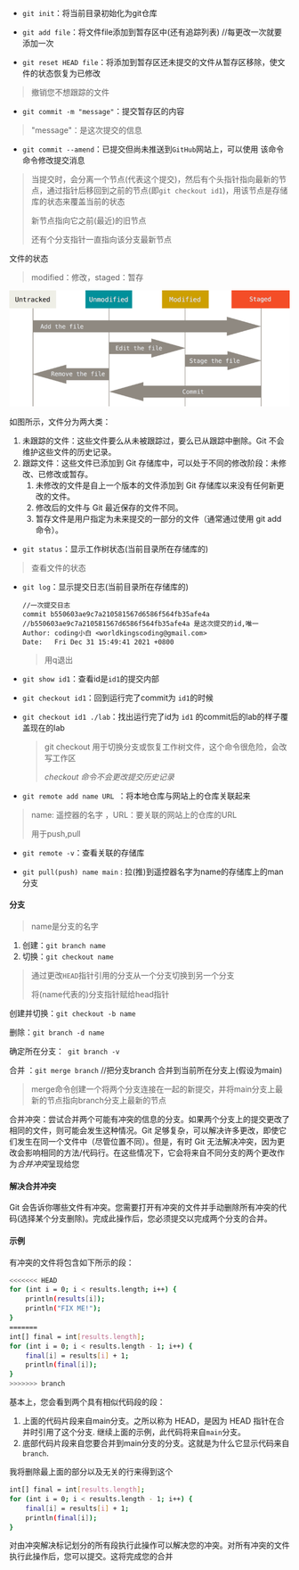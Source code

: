 - `git init`：将当前目录初始化为git仓库
- `git add file`：将文件file添加到暂存区中(还有追踪列表)  //每更改一次就要添加一次

- `git reset HEAD file`：将添加到暂存区还未提交的文件从暂存区移除，使文件的状态恢复为已修改

> 撤销您不想跟踪的文件

- `git commit -m "message"`：提交暂存区的内容

> "message"：是这次提交的信息

- `git commit --amend`：已提交但尚未推送到`GitHub`网站上，可以使用 该命令 命令修改提交消息



> 当提交时，会分离一个节点(代表这个提交)，然后有个头指针指向最新的节点，通过指针后移回到之前的节点(即`git checkout id1`)，用该节点是存储库的状态来覆盖当前的状态
>
> 新节点指向它之前(最近)的旧节点
>
> 还有个分支指针一直指向该分支最新节点





文件的状态

> modified：修改，staged：暂存

![file-status](./file-status.png)

如图所示，文件分为两大类：

1. 未跟踪的文件：这些文件要么从未被跟踪过，要么已从跟踪中删除。Git 不会维护这些文件的历史记录。
2. 跟踪文件：这些文件已添加到 Git 存储库中，可以处于不同的修改阶段：未修改、已修改或暂存。
   1. 未修改的文件是自上一个版本的文件添加到 Git 存储库以来没有任何新更改的文件。
   2. 修改后的文件与 Git 最近保存的文件不同。
   3. 暂存文件是用户指定为未来提交的一部分的文件（通常通过使用 git add 命令）。



-  `git status`：显示工作树状态(当前目录所在存储库的) 

> 查看文件的状态

- `git log`：显示提交日志(当前目录所在存储库的)

  ```text
  //一次提交日志
  commit b550603ae9c7a210581567d6586f564fb35afe4a
  //b550603ae9c7a210581567d6586f564fb35afe4a 是这次提交的id,唯一
  Author: coding小白 <worldkingscoding@gmail.com>
  Date:   Fri Dec 31 15:49:41 2021 +0800
  ```

  > 用q退出

-  `git show id1`：查看id是`id1`的提交内部

- `git checkout id1`：回到运行完了commit为 `id1`的时候

- `git checkout id1 ./lab`：找出运行完了id为 `id1` 的commit后的lab的样子覆盖现在的lab

  >  git checkout 用于切换分支或恢复工作树文件，这个命令很危险，会改写工作区
  >
  >  *checkout 命令不会更改提交历史记录*
  



- `git remote add name URL `：将本地仓库与网站上的仓库关联起来 

> name: 遥控器的名字  ，URL：要关联的网站上的仓库的URL
>
> 用于push,pull

- `git remote -v`：查看关联的存储库

- `git pull(push) name main` : 拉(推)到遥控器名字为name的存储库上的man分支



#### 分支

> name是分支的名字

1. 创建：`git branch name ` 
2. 切换：`git checkout name`

> 通过更改`HEAD`指针引用的分支从一个分支切换到另一个分支 
>
> 将(name代表的)分支指针赋给head指针

创建并切换：`git checkout -b name`

删除：`git branch -d name`

确定所在分支：` git branch -v`



合并 ：`git merge branch` //把分支branch 合并到当前所在分支上(假设为main)

> merge命令创建一个将两个分支连接在一起的新提交，并将main分支上最新的节点指向branch分支上最新的节点

合并冲突：尝试合并两个可能有冲突的信息的分支。如果两个分支上的提交更改了相同的文件，则可能会发生这种情况。Git 足够复杂，可以解决许多更改，即使它们发生在同一个文件中（尽管位置不同）。但是，有时 Git 无法解决冲突，因为更改会影响相同的方法/代码行。在这些情况下，它会将来自不同分支的两个更改作为*合并冲突*呈现给您

#### 解决合并冲突

Git 会告诉你哪些文件有冲突。您需要打开有冲突的文件并手动删除所有冲突的代码(选择某个分支删除)。完成此操作后，您必须提交以完成两个分支的合并。

#### 示例

有冲突的文件将包含如下所示的段：

```bash
<<<<<<< HEAD
for (int i = 0; i < results.length; i++) {
    println(results[i]);
    println("FIX ME!");
}
=======
int[] final = int[results.length];
for (int i = 0; i < results.length - 1; i++) {
    final[i] = results[i] + 1;
    println(final[i]);
}
>>>>>>> branch
```

基本上，您会看到两个具有相似代码段的段：

1. 上面的代码片段来自main分支。之所以称为 HEAD，是因为 HEAD 指针在合并时引用了这个分支. 继续上面的示例，此代码将来自`main`分支。
2. 底部代码片段来自您要合并到main分支的分支。这就是为什么它显示代码来自`branch`.

我将删除最上面的部分以及无关的行来得到这个

```bash
int[] final = int[results.length];
for (int i = 0; i < results.length - 1; i++) {
    final[i] = results[i] + 1;
    println(final[i]);
}
```

对由冲突解决标记划分的所有段执行此操作可以解决您的冲突。对所有冲突的文件执行此操作后，您可以提交。这将完成您的合并
